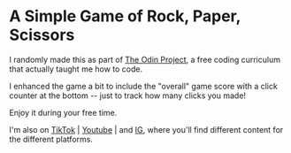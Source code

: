 # A Simple Game of Rock, Paper, Scissors

I randomly made this as part of [The Odin Project][1], a free coding curriculum that actually taught me how to code. 

I enhanced the game a bit to include the "overall" game score with a click counter at the bottom -- just to track how many clicks you made!

Enjoy it during your free time.

I'm also on [TikTok][2] | [Youtube][3] | and [IG][4], where you'll find different content for the different platforms.

[1]: https://www.theodinproject.com
[2]: https://www.tiktok.com/@victoroyedeji
[3]: https://www.youtube.com/channel/UCN1XvsGxqWXaGca2H45sIIw
[4]: https://www.instagram.com/itsvictoroyedeji/